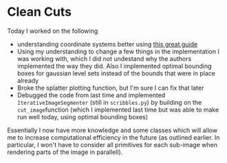 # Clean Cuts

Today I worked on the following
- understanding coordinate systems better using [this great guide](https://learnopengl.com/Getting-started/OpenGL)
- Using my understanding to change a few things in the implementation I was working with, which I did not undestand why the authors implemented the way they did. 
Also I implemented optimal bounding boxes for gaussian level sets instead of the bounds that were in place already
- Broke the splatter plotting function, but I'm sure I can fix that later
- Debugged the code from last time and implemented `IterativeImageSegmenter` (still in `scribbles.py`) by building on the `cut_image`function (which I implemented last time but was able to make run well today, using optimal bounding boxes)

Essentially I now have more knowledge and some classes which will allow me to increase computational efficiency in the future (as outlined earlier. 
In particular, I won't have to consider all primitives for each sub-image when rendering parts of the image in parallell).
